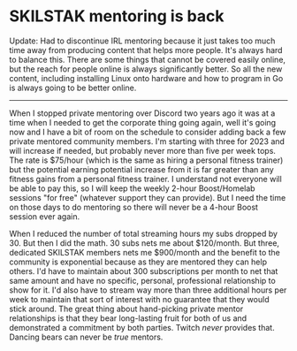 # SKILSTAK mentoring is back

Update: Had to discontinue IRL mentoring because it just takes too much time away from producing content that helps more people. It's always hard to balance this. There are some things that cannot be covered easily online, but the reach for people online is always significantly better. So all the new content, including installing Linux onto hardware and how to program in Go is always going to be better online.

----

When I stopped private mentoring over Discord two years ago it was at a time when I needed to get the corporate thing going again, well it's going now and I have a bit of room on the schedule to consider adding back a few private mentored community members. I'm starting with three for 2023 and will increase if needed, but probably never more than five per week tops. The rate is \$75/hour (which is the same as hiring a personal fitness trainer) but the potential earning potential increase from it is far greater than any fitness gains from a personal fitness trainer. I understand not everyone will be able to pay this, so I will keep the weekly 2-hour Boost/Homelab sessions "for free" (whatever support they can provide). But I need the time on those days to do mentoring so there will never be a 4-hour Boost session ever again.

When I reduced the number of total streaming hours my subs dropped by 30. But then I did the math. 30 subs nets me about \$120/month. But three, dedicated SKILSTAK members nets me \$900/month and the benefit to the community is exponential because as they are mentored they can help others. I'd have to maintain about 300 subscriptions per month to net that same amount and have no specific, personal, professional relationship to show for it. I'd also have to stream way more than three additional hours per week to maintain that sort of interest with no guarantee that they would stick around. The great thing about hand-picking private mentor relationships is that they bear long-lasting fruit for both of us and demonstrated a commitment by both parties. Twitch *never* provides that. Dancing bears can never be *true* mentors.
